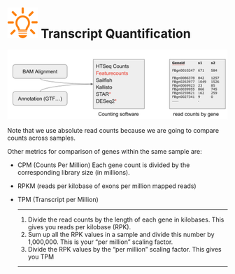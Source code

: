# ![](images/lamp.png) Transcript Quantification

![](images/transcript_quant.png)

Note that we use absolute read counts because we are going to compare counts across samples.

Other metrics for comparison of genes within the same sample are:

- CPM (Counts Per Million) Each gene count is divided by the corresponding library size (in millions).
- RPKM (reads per kilobase of exons per million mapped reads)
- TPM	 (Transcript per Million)
    
    -----
    1. Divide the read counts by the length of each gene in kilobases. This gives you reads per kilobase (RPK).
    2. Sum up all the RPK values in a sample and divide this number by 1,000,000. This is your “per million” scaling factor.
    3. Divide the RPK values by the “per million” scaling factor. This gives you TPM
    -----